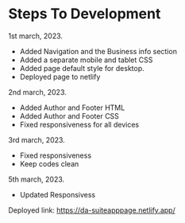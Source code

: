 # Steps To Development

1st march, 2023.
- Added Navigation and the Business info section
- Added a separate mobile and tablet CSS
- Added page default style for desktop.
- Deployed page to netlify

2nd march, 2023.
- Added Author and Footer HTML
- Added Author and Footer CSS
- Fixed responsiveness for all devices

3rd march, 2023.
- Fixed responsiveness
- Keep codes clean

5th march, 2023.
- Updated Responsivess

Deployed link: https://da-suiteapppage.netlify.app/

